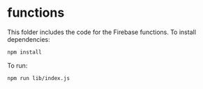# functions
This folder includes the code for the Firebase functions.
To install dependencies:

```bash
npm install
```

To run:

```bash
npm run lib/index.js
```
